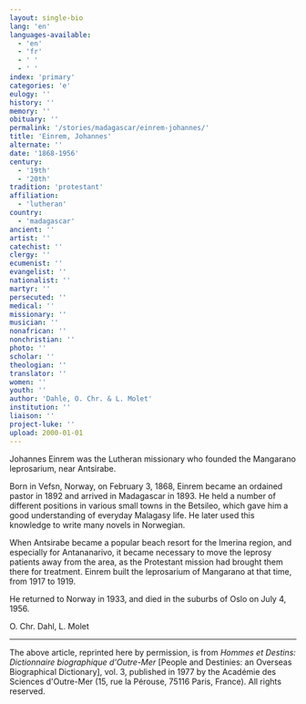 ```yaml
---
layout: single-bio
lang: 'en'
languages-available:
  - 'en'
  - 'fr'
  - ' '
  - ' '
index: 'primary'
categories: 'e'
eulogy: ''
history: ''
memory: ''
obituary: ''
permalink: '/stories/madagascar/einrem-johannes/'
title: 'Einrem, Johannes'
alternate: ''
date: '1868-1956'
century:
  - '19th'
  - '20th'
tradition: 'protestant'
affiliation:
  - 'lutheran'
country:
  - 'madagascar'
ancient: ''
artist: ''
catechist: ''
clergy: ''
ecumenist: ''
evangelist: ''
nationalist: ''
martyr: ''
persecuted: ''
medical: ''
missionary: ''
musician: ''
nonafrican: ''
nonchristian: ''
photo: ''
scholar: ''
theologian: ''
translator: ''
women: ''
youth: ''
author: 'Dahle, O. Chr. & L. Molet'
institution: ''
liaison: ''
project-luke: ''
upload: 2000-01-01
---
```



Johannes Einrem was the Lutheran missionary who founded the Mangarano leprosarium, near Antsirabe.

Born in Vefsn, Norway, on February 3, 1868, Einrem became an ordained pastor in 1892 and arrived in Madagascar in 1893. He held a number of different positions in various small towns in the Betsileo, which gave him a good understanding of everyday Malagasy life. He later used this knowledge to write many novels in Norwegian.

When Antsirabe became a popular beach resort for the Imerina region, and especially for Antananarivo, it became necessary to move the leprosy patients away from the area, as the Protestant mission had brought them there for treatment. Einrem built the leprosarium of Mangarano at that time, from 1917 to 1919.

He returned to Norway in 1933, and died in the suburbs of Oslo on July 4, 1956.

O. Chr. Dahl, L. Molet

---

The above article, reprinted here by permission, is from *Hommes et Destins: Dictionnaire biographique d'Outre-Mer* [People and Destinies: an Overseas Biographical Dictionary], vol. 3, published in 1977 by the Académie des Sciences d'Outre-Mer (15, rue la Pérouse, 75116 Paris, France). All rights reserved.